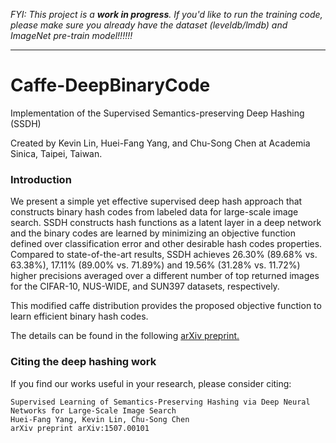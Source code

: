 _FYI: This project is a **work in progress**. If you'd like to run the training code, please make sure you already have the dataset (leveldb/lmdb) and ImageNet pre-train model!!!!!!_

---


# Caffe-DeepBinaryCode

Implementation of the Supervised Semantics-preserving Deep Hashing (SSDH)

Created by Kevin Lin, Huei-Fang Yang, and Chu-Song Chen at Academia Sinica, Taipei, Taiwan.

### Introduction

We present a simple yet effective supervised deep hash approach that constructs binary hash codes from labeled data for large-scale image search. SSDH constructs hash functions as a latent layer in a deep network and the binary codes are learned by minimizing an objective function defined over classification error and other desirable hash codes properties. Compared to state-of-the-art results, SSDH achieves 26.30% (89.68% vs. 63.38%), 17.11% (89.00% vs. 71.89%) and 19.56% (31.28% vs. 11.72%) higher precisions averaged over a different number of top returned images for the CIFAR-10, NUS-WIDE, and SUN397 datasets, respectively.

This modified caffe distribution provides the proposed objective function to learn efficient binary hash codes. 

The details can be found in the following [arXiv preprint.](http://arxiv.org/abs/1507.00101)


### Citing the deep hashing work

If you find our works useful in your research, please consider citing:

    Supervised Learning of Semantics-Preserving Hashing via Deep Neural Networks for Large-Scale Image Search
    Huei-Fang Yang, Kevin Lin, Chu-Song Chen
    arXiv preprint arXiv:1507.00101

